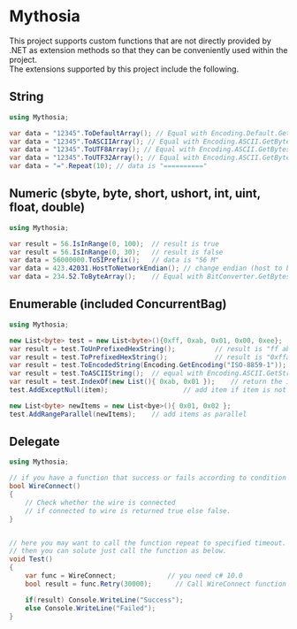 # Mythosia
This project supports custom functions that are not directly provided by .NET as extension methods so that they can be conveniently used within the project. <br/>
The extensions supported by this project include the following. <br/>


## String
```c#
using Mythosia;

var data = "12345".ToDefaultArray(); // Equal with Encoding.Default.GetBytes("12345");
var data = "12345".ToASCIIArray(); // Equal with Encoding.ASCII.GetBytes("12345");
var data = "12345".ToUTF8Array(); // Equal with Encoding.ASCII.GetBytes("12345");
var data = "12345".ToUTF32Array(); // Equal with Encoding.ASCII.GetBytes("12345");
var data = "=".Repeat(10); // data is "=========="
```

## Numeric (sbyte, byte, short, ushort, int, uint, float, double)
```c#
using Mythosia;

var result = 56.IsInRange(0, 100);  // result is true 
var result = 56.IsInRange(0, 30);   // result is false
var data = 56000000.ToSIPrefix();   // data is "56 M"
var data = 423.42031.HostToNetworkEndian();	// change endian (host to big)
var data = 234.52.ToByteArray();	// Equal with BitConverter.GetBytes(234.52);
```

## Enumerable (included ConcurrentBag)
```c#
using Mythosia;

new List<byte> test = new List<byte>(){0xff, 0xab, 0x01, 0x00, 0xee};
var result = test.ToUnPrefixedHexString();			// result is "ff ab 01 00 ee"
var result = test.ToPrefixedHexString();			// result is "0xffab0100ee"
var result = test.ToEncodedString(Encoding.GetEncoding("ISO-8859-1"));		// convert string as "ISO-8859-1" format
var result = test.ToASCIIString();	// equal with Encoding.ASCII.GetString(test.ToArray(), 0, test.Count());
var result = test.IndexOf(new List(){ 0xab, 0x01 });	// return the index that subsequence is finded.
test.AddExceptNull(item);					// add item if item is not null

new List<byte> newItems = new List<bye>(){ 0x01, 0x02 };
test.AddRangeParallel(newItems);    // add items as parallel
```

## Delegate
```c#
using Mythosia;

// if you have a function that success or fails according to condition as below.
bool WireConnect()
{
    // Check whether the wire is connected
    // if connected to wire is returned true else false.
}


// here you may want to call the function repeat to specified timeout.
// then you can solute just call the function as below.
void Test()
{
    var func = WireConnect;             // you need c# 10.0
    bool result = func.Retry(30000);      // Call WireConnect function to repeat while a maximum of 30,000 ms (the 30s) or until success

    if(result) Console.WriteLine("Success");
    else Console.WriteLine("Failed");
}

```